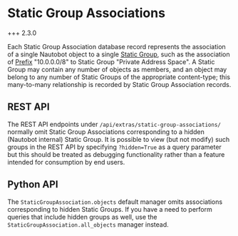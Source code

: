 # Static Group Associations

+++ 2.3.0

Each Static Group Association database record represents the association of a single Nautobot object to a single [Static Group](staticgroup.md), such as the association of [Prefix](../core-data-model/ipam/prefix.md) "10.0.0.0/8" to Static Group "Private Address Space". A Static Group may contain any number of objects as members, and an object may belong to any number of Static Groups of the appropriate content-type; this many-to-many relationship is recorded by Static Group Association records.

## REST API

The REST API endpoints under `/api/extras/static-group-associations/` normally omit Static Group Associations corresponding to a hidden (Nautobot internal) Static Group. It is possible to view (but not modify) such groups in the REST API by specifying `?hidden=True` as a query parameter but this should be treated as debugging functionality rather than a feature intended for consumption by end users.

## Python API

The `StaticGroupAssociation.objects` default manager omits associations corresponding to hidden Static Groups. If you have a need to perform queries that include hidden groups as well, use the `StaticGroupAssociation.all_objects` manager instead.
